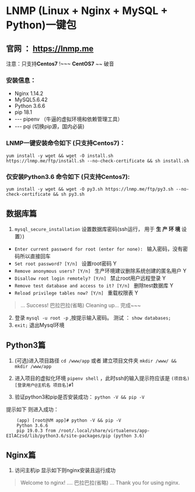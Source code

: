# LNMP (Linux + Nginx + MySQL + Python)一键包
## 官网 ： https://lnmp.me

注意：只支持**Centos7** !~~~ **CentOS7** ~~ 破音

### 安装信息： 

 - Nginx 1.14.2 
 - MySQL5.6.42
 - Python 3.6.6
 - pip 18.1
 - --- pipenv （牛逼的虚拟环境和依赖管理工具）
 - --- pqi     (切换pip源，国内必装)

### LNMP一键安装命令如下 (只支持Centos7)：

    yum install -y wget && wget -O install.sh https://lnmp.me/ftp/install.sh --no-check-certificate && sh install.sh
    
    
### 仅安装Python3.6 命令如下 (只支持Centos7):

    yum install -y wget && wget -O py3.sh https://lnmp.me/ftp/py3.sh --no-check-certificate && sh py3.sh

## 数据库篇

 1. `mysql_secure_installation` 设置数据库密码(ssh运行， 用于 **生 产 环 境** 设置）)

 - `Enter current password for root (enter for none): ` 输入密码，没有密码所以直接回车
 -  `Set root password? [Y/n] `  设置root密码  Y  
 -  `Remove anonymous users? [Y/n] `  生产环境建议删除系统创建的匿名用户  Y
 -  `Disallow root login remotely? [Y/n] `  禁止root用户远程登录  Y
 -  `Remove test database and access to it? [Y/n] `  删除test数据库  Y
 -  `Reload privilege tables now? [Y/n] `  重载权限表  Y
>  ... Success! 巴拉巴拉(省略)  Cleaning up...    完成~~~

 2. 登录 `mysql -u root -p`  ,按提示输入密码。 测试 ： `show databases;`
 3. `exit;` 退出Mysql环境

## Python3篇
 1. (可选)进入项目路径 `cd /www/app` 或者 建立项目文件夹 `mkdir /www/ && mkdir /www/app`  

 2. 进入项目的虚拟化环境  `pipenv shell` ，此时ssh的输入提示符应该是 `(项目名)[登录用户@主机名 项目名]#`1

 3.  验证python3和pip是否安装成功：
    `python -V && pip -V`

提示如下 则进入成功：

        (app) [root@VM app]# python -V && pip -V
        Python 3.6.6
        pip 19.0.3 from /root/.local/share/virtualenvs/app-EIlACzsd/lib/python3.6/site-packages/pip (python 3.6)
        
## Nginx篇
 1. 访问主机ip 显示如下则nginx安装且运行成功

> Welcome to nginx!
....
巴拉巴拉(省略)
...
Thank you for using nginx.